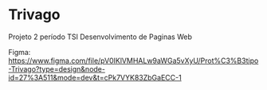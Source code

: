 # Trivago
Projeto 2 período TSI Desenvolvimento de Paginas Web

Figma: https://www.figma.com/file/pV0IKlVMHALw9aWGa5vXyU/Prot%C3%B3tipo-Trivago?type=design&node-id=27%3A511&mode=dev&t=cPk7VYK83ZbGaECC-1
